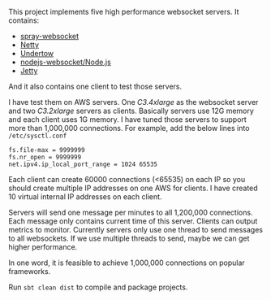 This project implements five high performance websocket servers.
It contains:
* [spray-websocket](https://github.com/wandoulabs/spray-websocket)
* [Netty](http://netty.io/)
* [Undertow](http://undertow.io/)
* [nodejs-websocket/Node.js](https://github.com/sitegui/nodejs-websocket)
* [Jetty](http://www.eclipse.org/jetty/)

And it also contains one client to test those servers.

I have test them on AWS servers. One *C3.4xlarge* as the websocket server and two *C3.2xlarge* servers as clients.
Basically servers use 12G memory and each client uses 1G memory.
I have tuned those servers to support more than 1,000,000 connections. For example, add the below lines into `/etc/sysctl.conf`
```
fs.file-max = 9999999 
fs.nr_open = 9999999  
net.ipv4.ip_local_port_range = 1024 65535
```

Each client can create 60000 connections (<65535) on each IP so you should create multiple IP addresses on one AWS for clients.
I have created 10 virtual internal IP addresses on each client.

Servers will send one message per minutes to all 1,200,000 connections. Each message only contains current time of this server. Clients can output metrics to monitor.
Currently servers only use one thread to send messages to all websockets. If we use multiple threads to send, maybe we can get higher performance.

In one word, it is feasible to achieve 1,000,000 connections on popular frameworks. 

Run `sbt clean dist` to compile and package projects.
